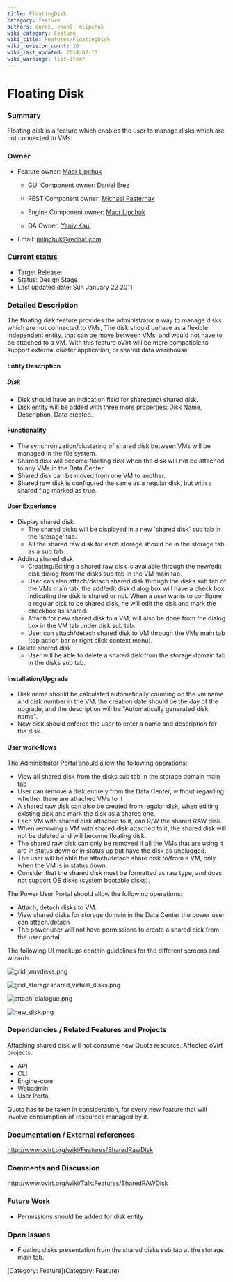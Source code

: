 ```yaml
---
title: FloatingDisk
category: feature
authors: derez, ekohl, mlipchuk
wiki_category: Feature
wiki_title: Features/FloatingDisk
wiki_revision_count: 10
wiki_last_updated: 2014-07-13
wiki_warnings: list-item?
---
```


# Floating Disk

### Summary

Floating disk is a feature which enables the user to manage disks which are not connected to VMs.

### Owner

*   Feature owner: [ Maor Lipchuk](User:mlipchuk)

    * GUI Component owner: [ Daniel Erez](User:derez)

    * REST Component owner: [ Michael Pasternak](User:mpasternak)

    * Engine Component owner: [ Maor Lipchuk](User:mlipchuk)

    * QA Owner: [ Yaniv Kaul](User:ykaul)

*   Email: mlipchuk@redhat.com

### Current status

*   Target Release:
*   Status: Design Stage
*   Last updated date: Sun January 22 2011

### Detailed Description

The floating disk feature provides the administrator a way to manage disks which are not connected to VMs,
The disk should behave as a flexible independent entity, that can be move between VMs, and would not have to be attached to a VM. With this feature oVirt will be more compatible to support external cluster application, or shared data warehouse.

#### Entity Description

##### Disk

*   Disk should have an indication field for shared/not shared disk.
*   Disk entity will be added with three more properties: Disk Name, Description, Date created.

#### Functionality

*   The synchronization/clustering of shared disk between VMs will be managed in the file system.
*   Shared disk will become floating disk when the disk will not be attached to any VMs in the Data Center.
*   Shared disk can be moved from one VM to another.
*   Shared raw disk is configured the same as a regular disk, but with a shared flag marked as true.

#### User Experience

*   Display shared disk
    -   The shared disks will be displayed in a new 'shared disk' sub tab in the 'storage' tab.
    -   All the shared raw disk for each storage should be in the storage tab as a sub tab
*   Adding shared disk
    -   Creating/Editing a shared raw disk is available through the new/edit disk dialog from the disks sub tab in the VM main tab.
    -   User can also attach/detach shared disk through the disks sub tab of the VMs main tab, the add/edit disk dialog box will have a check box indicating the disk is shared or not.
         When a user wants to configure a regular disk to be shared disk, he will edit the disk and mark the checkbox as shared.
    -   Attach for new shared disk to a VM, will also be done from the dialog box in the VM tab under disk sub tab.
    -   User can attach/detach shared disk to VM through the VMs main tab (top action bar or right click context menu).
*   Delete shared disk
    -   User will be able to delete a shared disk from the storage domain tab in the disks sub tab.

#### Installation/Upgrade

*   Disk name should be calculated automatically counting on the vm name and disk number in the VM. the creation date should be the day of the upgrade, and the description will be "Automatically generated disk name".
*   New disk should enforce the user to enter a name and description for the disk.

#### User work-flows

The Administrator Portal should allow the following operations:

*   View all shared disk from the disks sub tab in the storage domain main tab
*   User can remove a disk entirely from the Data Center, without regarding whether there are attached VMs to it
*   A shared raw disk can also be created from regular disk, when editing existing disk and mark the disk as a shared one.
*   Each VM with shared disk attached to it, can R/W the shared RAW disk.
*   When removing a VM with shared disk attached to it, the shared disk will not be deleted and will become floating disk.
*   The shared raw disk can only be removed if all the VMs that are using it are in status down or in status up but have the disk as unplugged.
*   The user will be able the attach/detach share disk to/from a VM, only when the VM is in status down.
*   Consider that the shared disk must be formatted as raw type, and does not support OS disks (system bootable disks).

The Power User Portal should allow the following operations:

*   Attach, detach disks to VM.
*   View shared disks for storage domain in the Data Center the power user can attach/detach
*   The power user will not have permissions to create a shared disk from the user portal.

The following UI mockups contain guidelines for the different screens and wizards:

![](grid_vmvdisks.png "grid_vmvdisks.png")

![](grid_storageshared_virtual_disks.png "grid_storageshared_virtual_disks.png")

![](attach_dialogue.png "attach_dialogue.png")

![](new_disk.png "new_disk.png")

### Dependencies / Related Features and Projects

Attaching shared disk will not consume new Quota resource. Affected oVirt projects:

*   API
*   CLI
*   Engine-core
*   Webadmin
*   User Portal

Quota has to be taken in consideration, for every new feature that will involve consumption of resources managed by it.

### Documentation / External references

<http://www.ovirt.org/wiki/Features/SharedRawDisk>

### Comments and Discussion

<http://www.ovirt.org/wiki/Talk:Features/SharedRAWDisk>

### Future Work

*   Permissions should be added for disk entity

### Open Issues

*   Floating disks presentation from the shared disks sub tab at the storage main tab.

[Category: Feature](Category: Feature)
